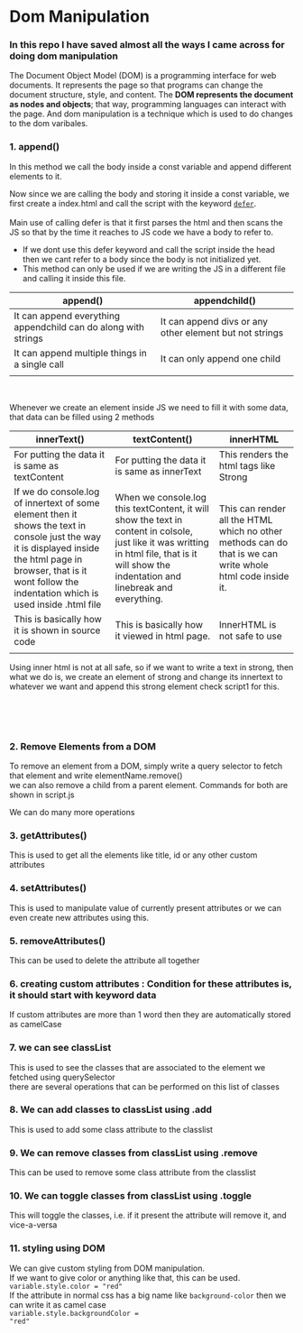 # Dom Manipulation

### In this repo I have saved almost all the ways I came across for doing dom manipulation

<p>
The Document Object Model (DOM) is a programming interface for web documents. It represents the page so that programs can change the document structure, style, and content. The <strong>DOM represents the document as nodes and objects</strong>; that way, programming languages can interact with the page. And dom manipulation is a technique which is used to do changes to the dom varibales.

</p>

### 1. append()
<p>
In this method we call the body inside a const variable and append different elements to it.


Now since we are calling the body and storing it inside a const variable, we first create a index.html and call the script with the keyword <code><a href="https://www.javatpoint.com/javascript-defer">defer</a></code>.<br/><br/>
Main use of calling defer is that it first parses the html and then scans the JS so that by the time it reaches to JS code we have a body to refer to.
<br/>
<ul>
    <li>If we dont use this defer keyword and call the script inside the head then we cant refer to a body since the body is not initialized yet.
    <li>This method can only be used if we are writing the JS in a different file and calling it inside this file.
</ul>

| append()  | appendchild() |
| ------------- | ------------- |
| It can append everything appendchild can do along with strings  | It can append divs or any other element but not strings  |
| It can append multiple things in a single call  | It can only append one child  |
|   |   |

<br/><p>
Whenever we create an element inside JS we need to fill it with some data, that data can be filled using 2 methods
</p>

| innerText()  | textContent() | innerHTML
| ------------- | ------------- | ------------- |
| For putting the data it is same as textContent  | For putting the data it is same as innerText | This renders the html tags like Strong  |
| If we do console.log of innertext of some element then it shows the text in console just the way it is displayed inside the html page in browser, that is it wont follow the indentation which is used inside .html file  | When we console.log this textContent, it will show the text in content in colsole, just like it was writting in html file, that is it will show the indentation and linebreak and everything.  | This can render all the HTML which no other methods can do that is we can write whole html code inside it.  |
| This is basically how it is shown in source code  | This is basically how it viewed in html page.  | InnerHTML is not safe to use |
|   |   |

<p>
Using inner html is not at all safe, so if we want to write a text in strong, then what we do is, we create an element of strong and change its innertext to whatever we want and append this strong element
check script1 for this.

</p>

<br/>
<br/>
<br/>

### 2. Remove Elements from a DOM

<p>
To remove an element from a DOM, simply write a query selector to fetch that element and write elementName.remove()<br/>
we can also remove a child from a parent element.
Commands for both are shown in script.js
<br/>
</p>
We can do many more operations

### 3.  getAttributes()
This is used to get all the elements like title, id or any other custom attributes
### 4.  setAttributes()
This is used to manipulate value of currently present attributes or we can even create new attributes using this.
### 5.  removeAttributes()
This can be used to delete the attribute all together
### 6.  creating custom attributes : Condition for these attributes is, it should start with keyword data
If custom attributes are more than 1 word then they are automatically stored as camelCase
### 7.  we can see classList
This is used to see the classes that are associated to the element we fetched using querySelector<br/>
there are several operations that can be performed on this list of classes
### 8.  We can add classes to classList using .add
This is used to add some class attribute to the classlist
### 9.  We can remove classes from classList using .remove
This can be used to remove some class attribute from the classlist
### 10.  We can toggle classes from classList using .toggle
This will toggle the classes, i.e. if it present the attribute will remove it, and vice-a-versa
### 11.  styling using DOM
We can give custom styling from DOM manipulation.<br/>
If we want to give color or anything like that, this can be used. <br/>
<code>variable.style.color = "red"</code><br/>
If the attribute in normal css has a big name like <code>background-color</code> then we can write it as camel case <br/>
<code>variable.style.backgroundColor = "red"</code><br/>

